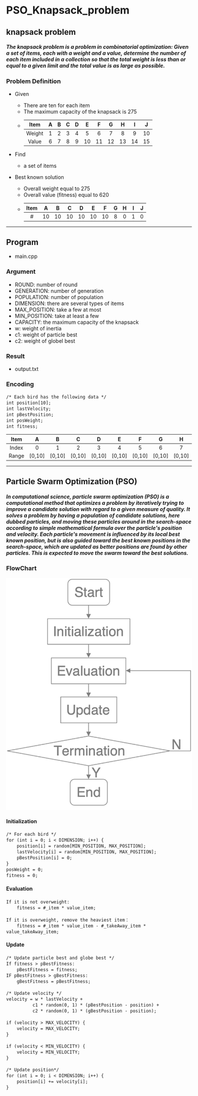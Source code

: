 # PSO_Knapsack_problem

## knapsack problem

##### The knapsack problem is a problem in combinatorial optimization: Given a set of items, each with a weight and a value, determine the number of each item included in a collection so that the total weight is less than or equal to a given limit and the total value is as large as possible.

### Problem Definition

* Given
  * There are ten for each item
  * The maximum capacity of the knapsack is 275
  * | Item    | A   | B   | C   | D   | E   | F   | G   | H   | I   | J   |
    | :-----: |:---:|:---:|:---:|:---:|:---:|:---:|:---:|:---:|:---:|:---:|
    | Weight  | 1   | 2   | 3   | 4   | 5   | 6   | 7   | 8   | 9   | 10  |
    | Value   | 6   | 7   | 8   | 9   | 10  | 11  | 12  | 13  | 14  | 15  |

* Find
  * a set of items

* Best known solution
  * Overall weight equal to 275
  * Overall value (fitness) equal to 620
  * | Item    | A   | B   | C   | D   | E   | F   | G   | H   | I   | J   |
    | :-----: |:---:|:---:|:---:|:---:|:---:|:---:|:---:|:---:|:---:|:---:|
    | #       | 10  | 10  | 10  | 10  | 10  | 10  | 8   | 0   | 1   | 0   |

---

## Program

* main.cpp

### Argument

* ROUND: number of round
* GENERATION: number of generation
* POPULATION: number of population
* DIMENSION: there are several types of items
* MAX_POSITION: take a few at most
* MIN_POSITION: take at least a few
* CAPACITY: the maximum capacity of the knapsack
* w: weight of inertia
* c1: weight of particle best
* c2: weight of globel best

### Result

 * output.txt

### Encoding
```
/* Each bird has the following data */
int position[10];
int lastVelocity;
int pBestPosition;
int posWeight;
int fitness;
```
| Item  | A      | B      | C      | D      | E      | F      | G      | H      | I      | J      |
|:-----:|:------:|:------:|:------:|:------:|:------:|:------:|:------:|:------:|:------:|:------:|
| Index | 0      | 1      | 2      | 3      | 4      | 5      | 6      | 7      | 8      | 9      |
| Range | [0,10] | [0,10] | [0,10] | [0,10] | [0,10] | [0,10] | [0,10] | [0,10] | [0,10] | [0,10] |

---

## Particle Swarm Optimization (PSO)

##### In computational science, particle swarm optimization (PSO) is a computational method that optimizes a problem by iteratively trying to improve a candidate solution with regard to a given measure of quality. It solves a problem by having a population of candidate solutions, here dubbed particles, and moving these particles around in the search-space according to simple mathematical formula over the particle's position and velocity. Each particle's movement is influenced by its local best known position, but is also guided toward the best known positions in the search-space, which are updated as better positions are found by other particles. This is expected to move the swarm toward the best solutions.

### FlowChart

![Flowchart](./img/Flowchart.png)

#### Initialization

```
/* For each bird */
for (int i = 0; i < DIMENSION; i++) {
    position[i] = random[MIN_POSITION, MAX_POSITION];
    lastVelocity[i] = random[MIN_POSITION, MAX_POSITION];
    pBestPosition[i] = 0;
}
posWeight = 0;
fitness = 0;
```

#### Evaluation

```
If it is not overweight:  
    fitness = #_item * value_item;

If it is overweight, remove the heaviest item：  
    fitness = #_item * value_item - #_takeAway_item * value_takeAway_item;
```

#### Update

```
/* Update particle best and globe best */
If fitness > pBestFitness:  
    pBestFitness = fitness;
IF pBestFitness > gBestFitness:  
    gBestFitness = pBestFitness;
    
/* Update velocity */
velocity = w * lastVelocity +
          c1 * random(0, 1) * (pBestPosition - position) +
          c2 * random(0, 1) * (gBestPosition - position);

if (velocity > MAX_VELOCITY) {
    velocity = MAX_VELOCITY;
}

if (velocity < MIN_VELOCITY) {
    velocity = MIN_VELOCITY;
}

/* Update position*/
for (int i = 0; i < DIMENSION; i++) {
    position[i] += velocity[i];
}
```
